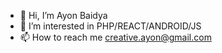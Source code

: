 - 👋 Hi, I’m Ayon Baidya
- 👀 I’m interested in PHP/REACT/ANDROID/JS
- 📫 How to reach me creative.ayon@gmail.com

<!---
creative-ayon/creative-ayon is a ✨ special ✨ repository because its `README.md` (this file) appears on your GitHub profile.
You can click the Preview link to take a look at your changes.
--->
